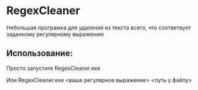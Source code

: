 # RegexCleaner
Небольшая програмка для удаления из текста всего, что соответвует заданному регулярному выражению

## Использование:

Просто запустите
RegexCleaner.exe

Или
RegexCleaner.exe <ваше регулярное выражение> <путь у файлу>
